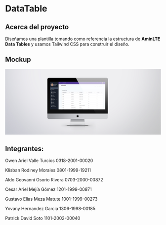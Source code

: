 # DataTable

## Acerca del proyecto
Diseñamos una plantilla tomando como referencia la estructura de **AminLTE Data Tables** y usamos Tailwind CSS para construir el diseño.

## Mockup
![Mockup](./img/MockupDataTables.jpg)
## Integrantes:

Owen Ariel Valle Turcios 
0318-2001-00020

Klisban Rodiney Morales
0801-1999-19211

Aldo Geovanni Osorio Rivera
0703-2000-00872

Cesar Ariel Mejía Gómez 
1201-1999-00871

Gustavo Elias Meza Matute 
1001-1999-00273

Yovany Hernandez Garcia
1306-1998-00185

Patrick David Soto
1101-2002-00040
